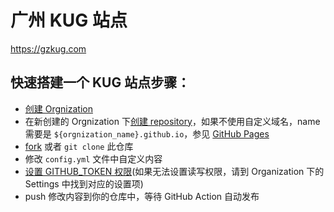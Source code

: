 # 广州 KUG 站点

https://gzkug.com

## 快速搭建一个 KUG 站点步骤：
 - [创建 Orgnization](https://docs.github.com/en/organizations/collaborating-with-groups-in-organizations/creating-a-new-organization-from-scratch)
 - 在新创建的 Orgnization 下[创建 repository](https://docs.github.com/en/repositories/creating-and-managing-repositories/creating-a-new-repository)，如果不使用自定义域名，name 需要是 `${orgnization_name}.github.io`，参见 [GitHub Pages](https://pages.github.com/)
 - [fork](https://docs.github.com/en/get-started/quickstart/fork-a-repo) 或者 `git clone` 此仓库
 - 修改 `config.yml` 文件中自定义内容
 - [设置 GITHUB_TOKEN 权限](https://docs.github.com/en/repositories/managing-your-repositorys-settings-and-features/enabling-features-for-your-repository/managing-github-actions-settings-for-a-repository#configuring-the-default-github_token-permissions)(如果无法设置读写权限，请到 Organization 下的 Settings 中找到对应的设置项)
 - push 修改内容到你的仓库中，等待 GitHub Action 自动发布
